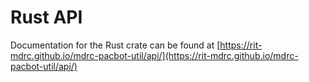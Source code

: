 # Rust API

Documentation for the Rust crate can be found at [https://rit-mdrc.github.io/mdrc-pacbot-util/api/](https://rit-mdrc.github.io/mdrc-pacbot-util/api/)